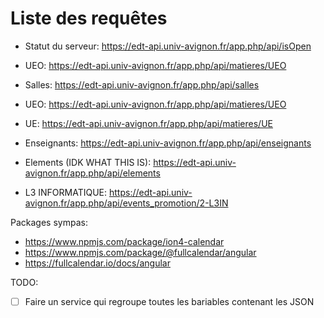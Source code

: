 # Liste des requêtes

* Statut du serveur: https://edt-api.univ-avignon.fr/app.php/api/isOpen
* UEO: https://edt-api.univ-avignon.fr/app.php/api/matieres/UEO
* Salles: https://edt-api.univ-avignon.fr/app.php/api/salles
* UEO: https://edt-api.univ-avignon.fr/app.php/api/matieres/UEO
* UE: https://edt-api.univ-avignon.fr/app.php/api/matieres/UE
* Enseignants: https://edt-api.univ-avignon.fr/app.php/api/enseignants
* Elements (IDK WHAT THIS IS): https://edt-api.univ-avignon.fr/app.php/api/elements

* L3 INFORMATIQUE: https://edt-api.univ-avignon.fr/app.php/api/events_promotion/2-L3IN

Packages sympas:

* https://www.npmjs.com/package/ion4-calendar
* https://www.npmjs.com/package/@fullcalendar/angular
* https://fullcalendar.io/docs/angular

TODO:

- [ ] Faire un service qui regroupe toutes les bariables contenant les JSON